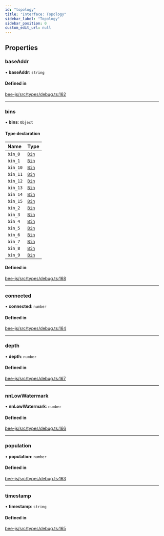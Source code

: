```yaml
---
id: "topology"
title: "Interface: Topology"
sidebar_label: "Topology"
sidebar_position: 0
custom_edit_url: null
---
```


## Properties

### baseAddr

• **baseAddr**: `string`

#### Defined in

[bee-js/src/types/debug.ts:162](https://github.com/ethersphere/bee-js/blob/ae6a776/src/types/debug.ts#L162)

___

### bins

• **bins**: `Object`

#### Type declaration

| Name | Type |
| :------ | :------ |
| `bin_0` | [`Bin`](bin.md) |
| `bin_1` | [`Bin`](bin.md) |
| `bin_10` | [`Bin`](bin.md) |
| `bin_11` | [`Bin`](bin.md) |
| `bin_12` | [`Bin`](bin.md) |
| `bin_13` | [`Bin`](bin.md) |
| `bin_14` | [`Bin`](bin.md) |
| `bin_15` | [`Bin`](bin.md) |
| `bin_2` | [`Bin`](bin.md) |
| `bin_3` | [`Bin`](bin.md) |
| `bin_4` | [`Bin`](bin.md) |
| `bin_5` | [`Bin`](bin.md) |
| `bin_6` | [`Bin`](bin.md) |
| `bin_7` | [`Bin`](bin.md) |
| `bin_8` | [`Bin`](bin.md) |
| `bin_9` | [`Bin`](bin.md) |

#### Defined in

[bee-js/src/types/debug.ts:168](https://github.com/ethersphere/bee-js/blob/ae6a776/src/types/debug.ts#L168)

___

### connected

• **connected**: `number`

#### Defined in

[bee-js/src/types/debug.ts:164](https://github.com/ethersphere/bee-js/blob/ae6a776/src/types/debug.ts#L164)

___

### depth

• **depth**: `number`

#### Defined in

[bee-js/src/types/debug.ts:167](https://github.com/ethersphere/bee-js/blob/ae6a776/src/types/debug.ts#L167)

___

### nnLowWatermark

• **nnLowWatermark**: `number`

#### Defined in

[bee-js/src/types/debug.ts:166](https://github.com/ethersphere/bee-js/blob/ae6a776/src/types/debug.ts#L166)

___

### population

• **population**: `number`

#### Defined in

[bee-js/src/types/debug.ts:163](https://github.com/ethersphere/bee-js/blob/ae6a776/src/types/debug.ts#L163)

___

### timestamp

• **timestamp**: `string`

#### Defined in

[bee-js/src/types/debug.ts:165](https://github.com/ethersphere/bee-js/blob/ae6a776/src/types/debug.ts#L165)
